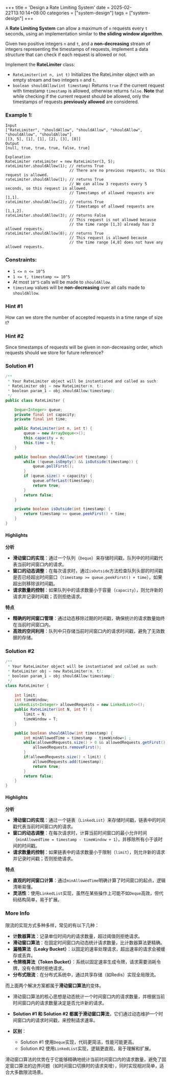 +++
title = 'Design a Rate Limiting System'
date = 2025-02-22T13:10:14+08:00
categories = ["system-design"]
tags = ["system-design"]
+++

A **Rate Limiting System** can allow a maximum of `n` requests every `t` seconds, using an implementation similar to **the sliding window algorithm**.

Given two positive integers `n` and `t`, and a **non-decreasing** stream of integers representing the timestamps of requests, implement a data structure that can check if each request is allowed or not.

Implement the **RateLimiter** class:

- `RateLimiter(int n, int t)` Initializes the RateLimiter object with an empty stream and two integers `n` and `t`.
- `boolean shouldAllow(int timestamp)` Returns `true` if the current request with timestamp `timestamp` is allowed, otherwise returns `false`. **Note** that while checking if the current request should be allowed, only the timestamps of requests **previously allowed** are considered.

 

### Example 1:

```
Input
["RateLimiter", "shouldAllow", "shouldAllow", "shouldAllow", "shouldAllow", "shouldAllow"]
[[3, 5], [1], [1], [2], [3], [8]]
Output
[null, true, true, true, false, true]

Explanation
RateLimiter rateLimiter = new RateLimiter(3, 5);
rateLimiter.shouldAllow(1); // returns True
                            // There are no previous requests, so this request is allowed.
rateLimiter.shouldAllow(1); // returns True
                            // We can allow 3 requests every 5 seconds, so this request is allowed.
                            // Timestamps of allowed requests are [1,1].
rateLimiter.shouldAllow(2); // returns True
                            // Timestamps of allowed requests are [1,1,2].
rateLimiter.shouldAllow(3); // returns False
                            // This request is not allowed because
                            // the time range [1,3] already has 3 allowed requests.
rateLimiter.shouldAllow(8); // returns True
                            // This request is allowed because
                            // the time range [4,8] does not have any allowed requests.
```

 

### Constraints:

- `1 <= n <= 10^5`
- `1 <= t, timestamp <= 10^5`
- At most `10^5` calls will be made to `shouldAllow`.
- `timestamp` values will be **non-decreasing** over all calls made to `shouldAllow`.



### Hint #1

How can we store the number of accepted requests in a time range of size t?



### Hint #2

Since timestamps of requests will be given in non-decreasing order, which requests should we store for future reference?



### Solution #1

```java
/**
 * Your RateLimiter object will be instantiated and called as such:
 * RateLimiter obj = new RateLimiter(n, t);
 * boolean param_1 = obj.shouldAllow(timestamp);
 */
public class RateLimiter {

    Deque<Integer> queue;
    private final int capacity;
    private final int time;

    public RateLimiter(int n, int t) {
        queue = new ArrayDeque<>();
        this.capacity = n;
        this.time = t;
    }

    public boolean shouldAllow(int timestamp) {
        while (!queue.isEmpty() && isOutside(timestamp)) {
            queue.pollFirst();
        }
        if (queue.size() < capacity) {
            queue.offerLast(timestamp);
            return true;
        }
        return false;
    }

    private boolean isOutside(int timestamp) {
        return timestamp >= queue.peekFirst() + time;
    }
}
```



#### Highlights

**分析**

- **滑动窗口的实现**：通过一个队列（`Deque`）来存储时间戳，队列中的时间戳代表当前时间窗口内的请求。
- **窗口的动态调整**：在每次请求时，通过`isOutside`方法检查队列头部的时间戳是否已经超出时间窗口（`timestamp >= queue.peekFirst() + time`），如果超出则移除该时间戳。
- **请求数量的控制**：如果队列中的请求数量小于容量（`capacity`），则允许新的请求并记录时间戳；否则拒绝请求。

**特点**

- **精确的时间窗口管理**：通过动态移除过期的时间戳，确保统计的请求数量始终在当前时间窗口内。
- **高效的空间利用**：队列中只存储当前时间窗口内的请求时间戳，避免了无效数据的存储。



### Solution #2

```java
/**
 * Your RateLimiter object will be instantiated and called as such:
 * RateLimiter obj = new RateLimiter(n, t);
 * boolean param_1 = obj.shouldAllow(timestamp);
 */
class RateLimiter {
    
    int limit;
    int timeWindow;
    LinkedList<Integer> allowedRequests = new LinkedList<>();
    public RateLimiter(int N, int T) {
        limit = N;
        timeWindow = T;
	}

    public boolean shouldAllow(int timestamp) {
        int minAllowedTime = timestamp - timeWindow+1 ;
		while(allowedRequests.size() > 0 && allowedRequests.getFirst() < minAllowedTime) {
            allowedRequests.removeFirst();
        }
        if(allowedRequests.size() < limit) {
            allowedRequests.add(timestamp);
			return true;
        }
        return false;
    }
}
```



#### Highlights

**分析**

- **滑动窗口的实现**：通过一个链表（`LinkedList`）来存储时间戳，链表中的时间戳代表当前时间窗口内的请求。
- **窗口的动态调整**：在每次请求时，计算当前时间窗口的最小允许时间（`minAllowedTime = timestamp - timeWindow + 1`），并移除所有小于该时间的时间戳。
- **请求数量的控制**：如果链表中的请求数量小于限制（`limit`），则允许新的请求并记录时间戳；否则拒绝请求。

**特点**

- **直观的时间窗口计算**：通过`minAllowedTime`明确计算了时间窗口的起点，逻辑清晰易懂。
- **灵活性**：使用`LinkedList`实现，虽然在某些操作上可能不如`Deque`高效，但代码结构简单，易于扩展。



### More Info

限流的实现方式多种多样，常见的有以下几种：

- **计数器算法**：记录单位时间内的请求数量，超过阈值则拒绝请求。
- **滑动窗口算法**：在固定时间窗口内动态统计请求数量，比计数器算法更精确。
- **漏桶算法（Leaky Bucket）**：以固定的速率处理请求，超出速率的请求会被缓存或丢弃。
- **令牌桶算法（Token Bucket）**：系统以固定速率生成令牌，请求需要消耗令牌，没有令牌时拒绝请求。
- **分布式限流**：在分布式系统中，通过共享存储（如Redis）实现全局限流。

而上面两个解决方案都属于**滑动窗口算法**的变体。

- 滑动窗口算法的核心思想是动态统计一个时间窗口内的请求数量，并根据当前时间窗口内的请求数量决定是否允许新的请求。

- **Solution #1 和 Solution #2 都属于滑动窗口算法**，它们通过动态维护一个时间窗口内的请求时间戳，来控制请求速率。
- **区别**：
  - Solution #1 使用`Deque`实现，代码更简洁，性能可能更高。
  - Solution #2 使用`LinkedList`实现，逻辑更直观，易于理解和扩展。

滑动窗口算法的优势在于它能够精确地统计当前时间窗口内的请求数量，避免了固定窗口算法的边界问题（如时间窗口切换时的请求突增），同时实现相对简单，适合大多数限流场景。